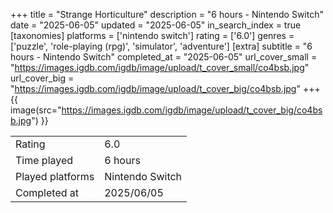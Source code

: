 +++
title = "Strange Horticulture"
description = "6 hours - Nintendo Switch"
date = "2025-06-05"
updated = "2025-06-05"
in_search_index = true
[taxonomies]
platforms = ['nintendo switch']
rating = ['6.0']
genres = ['puzzle', 'role-playing (rpg)', 'simulator', 'adventure']
[extra]
subtitle = "6 hours - Nintendo Switch"
completed_at = "2025-06-05"
url_cover_small = "https://images.igdb.com/igdb/image/upload/t_cover_small/co4bsb.jpg"
url_cover_big = "https://images.igdb.com/igdb/image/upload/t_cover_big/co4bsb.jpg"
+++
{{ image(src="https://images.igdb.com/igdb/image/upload/t_cover_big/co4bsb.jpg") }}

|              |            |
| ------------ | ---------- |
| Rating       | 6.0 |
| Time played  | 6 hours |
| Played platforms    | Nintendo Switch |
| Completed at | 2025/06/05 |

